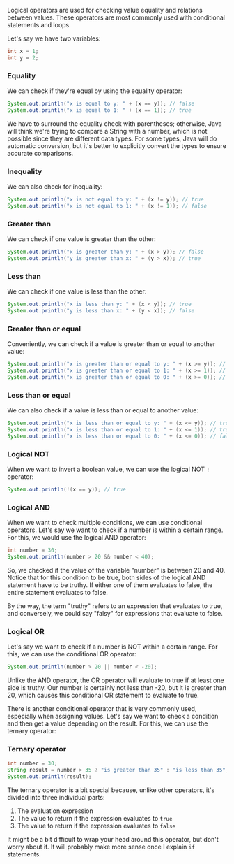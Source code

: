 Logical operators are used for checking value equality and relations between values. These operators are most commonly used with conditional statements and loops.

Let's say we have two variables:

```java
int x = 1;
int y = 2;
```



### Equality
We can check if they're equal by using the equality operator:

```java
System.out.println("x is equal to y: " + (x == y)); // false
System.out.println("x is equal to 1: " + (x == 1)); // true
```

We have to surround the equality check with parentheses; otherwise, Java will think we're trying to compare a String with a number, which is not possible since they are different data types. For some types, Java will do automatic conversion, but it's better to explicitly convert the types to ensure accurate comparisons.

### Inequality
We can also check for inequality:

```java
System.out.println("x is not equal to y: " + (x != y)); // true
System.out.println("x is not equal to 1: " + (x != 1)); // false
```

### Greater than
We can check if one value is greater than the other:

```java
System.out.println("x is greater than y: " + (x > y)); // false
System.out.println("y is greater than x: " + (y > x)); // true
```

### Less than
We can check if one value is less than the other:

```java
System.out.println("x is less than y: " + (x < y)); // true
System.out.println("y is less than x: " + (y < x)); // false
```

### Greater than or equal
Conveniently, we can check if a value is greater than or equal to another value:

```java
System.out.println("x is greater than or equal to y: " + (x >= y)); // false
System.out.println("x is greater than or equal to 1: " + (x >= 1)); // true
System.out.println("x is greater than or equal to 0: " + (x >= 0)); // true
```

### Less than or equal
We can also check if a value is less than or equal to another value:

```java
System.out.println("x is less than or equal to y: " + (x <= y)); // true
System.out.println("x is less than or equal to 1: " + (x <= 1)); // true
System.out.println("x is less than or equal to 0: " + (x <= 0)); // false
```

### Logical NOT
When we want to invert a boolean value, we can use the logical NOT `!` operator:
```java
System.out.println(!(x == y)); // true
```

### Logical AND
When we want to check multiple conditions, we can use conditional operators. Let's say we want to check if a number is within a certain range. For this, we would use the logical AND operator:

```java
int number = 30;
System.out.println(number > 20 && number < 40);
```

So, we checked if the value of the variable "number" is between 20 and 40. Notice that for this condition to be true, both sides of the logical AND statement have to be truthy. If either one of them evaluates to false, the entire statement evaluates to false.

By the way, the term "truthy" refers to an expression that evaluates to true, and conversely, we could say "falsy" for expressions that evaluate to false.

### Logical OR
Let's say we want to check if a number is NOT within a certain range. For this, we can use the conditional OR operator:

```java
System.out.println(number > 20 || number < -20);
```

Unlike the AND operator, the OR operator will evaluate to true if at least one side is truthy. Our number is certainly not less than -20, but it is greater than 20, which causes this conditional OR statement to evaluate to true.

There is another conditional operator that is very commonly used, especially when assigning values. Let's say we want to check a condition and then get a value depending on the result. For this, we can use the ternary operator:


### Ternary operator
```java
int number = 30;
String result = number > 35 ? "is greater than 35" : "is less than 35";
System.out.println(result);
```

The ternary operator is a bit special because, unlike other operators, it's divided into three individual parts:
1. The evaluation expression
2. The value to return if the expression evaluates to `true`
3. The value to return if the expression evaluates to `false`

It might be a bit difficult to wrap your head around this operator, but don't worry about it. It will probably make more 
sense once I explain `if` statements.